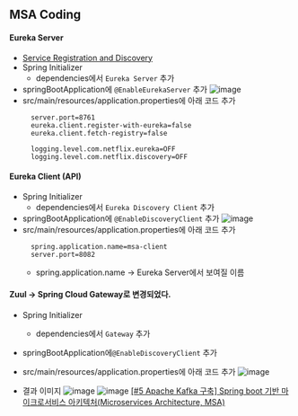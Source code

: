 ## MSA Coding

#### Eureka Server
  * [Service Registration and Discovery](https://spring.io/guides/gs/service-registration-and-discovery/)
  * Spring Initializer
    * dependencies에서 `Eureka Server` 추가
  * springBootApplication에 `@EnableEurekaServer` 추가
  ![image](https://user-images.githubusercontent.com/62865808/175805972-f210c854-4acb-4ae5-83ea-41dd345a78b8.png)
  * src/main/resources/application.properties에 아래 코드 추가
    ```
      server.port=8761
      eureka.client.register-with-eureka=false
      eureka.client.fetch-registry=false

      logging.level.com.netflix.eureka=OFF
      logging.level.com.netflix.discovery=OFF
    ```

#### Eureka Client (API)
  * Spring Initializer
    * dependencies에서 `Eureka Discovery Client` 추가
  * springBootApplication에 `@EnableDiscoveryClient` 추가
  ![image](https://user-images.githubusercontent.com/62865808/175806047-e93db6ba-0464-42a1-85bb-a53c80c4ce69.png)
  * src/main/resources/application.properties에 아래 코드 추가
    ```
      spring.application.name=msa-client
      server.port=8082
    ```
      * spring.application.name → Eureka Server에서 보여질 이름
 
 #### Zuul → Spring Cloud Gateway로 변경되었다.
  * Spring Initializer
    * dependencies에서 `Gateway` 추가
  * springBootApplication에`@EnableDiscoveryClient` 추가
  * src/main/resources/application.properties에 아래 코드 추가
    ![image](https://user-images.githubusercontent.com/62865808/175806146-ac7b77b1-dfe7-4597-b9ec-0d7c557773bf.png)

* 결과 이미지
![image](https://user-images.githubusercontent.com/62865808/175806171-db921c30-1418-4a3d-8786-cd63ffcbd581.png)
![image](https://user-images.githubusercontent.com/62865808/175806176-f34eba6a-ed9e-4b28-a40c-d227ab94ad22.png)
[[#5 Apache Kafka 구축] Spring boot 기반 마이크로서비스 아키텍처(Microservices Architecture, MSA)](https://mr-spock.tistory.com/46)

  
